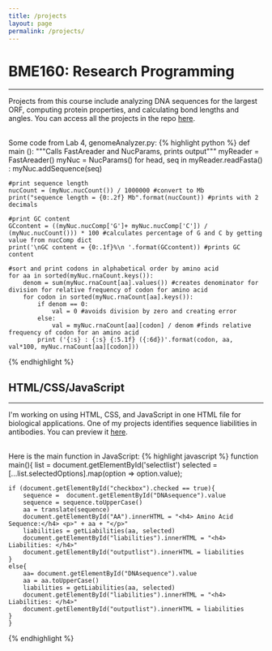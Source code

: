 ```yaml
---
title: /projects
layout: page
permalink: /projects/
---
```


# BME160: Research Programming <br>
----------

Projects from this course include analyzing DNA sequences for the largest ORF, computing protein properties, and calculating bond lengths and angles. You can access all the projects in the repo [here](https://github.com/gracejacobson/UCSC_BME160/).

<br />Some code from Lab 4, genomeAnalyzer.py:
{% highlight python %}
def main ():
    """Calls FastAreader and NucParams, prints output"""
    myReader = FastAreader()
    myNuc = NucParams()
    for head, seq in myReader.readFasta() :
        myNuc.addSequence(seq)
    
    #print sequence length
    nucCount = (myNuc.nucCount()) / 1000000 #convert to Mb
    print("sequence length = {0:.2f} Mb".format(nucCount)) #prints with 2 decimals
    
    #print GC content
    GCcontent = ((myNuc.nucComp['G']+ myNuc.nucComp['C']) / (myNuc.nucCount())) * 100 #calculates percentage of G and C by getting value from nucComp dict
    print('\nGC content = {0:.1f}%\n '.format(GCcontent)) #prints GC content
     
    #sort and print codons in alphabetical order by amino acid
    for aa in sorted(myNuc.rnaCount.keys()):
        denom = sum(myNuc.rnaCount[aa].values()) #creates denominator for division for relative frequency of codon for amino acid
        for codon in sorted(myNuc.rnaCount[aa].keys()):
            if denom == 0:
                val = 0 #avoids division by zero and creating error
            else:
                val = myNuc.rnaCount[aa][codon] / denom #finds relative frequency of codon for an amino acid
            print ('{:s} : {:s} {:5.1f} ({:6d})'.format(codon, aa, val*100, myNuc.rnaCount[aa][codon]))
{% endhighlight %}

## HTML/CSS/JavaScript <br>
----------

I'm working on using HTML, CSS, and JavaScript in one HTML file for biological applications. One of my projects identifies sequence liabilities in antibodies. You can preview it [here](http://htmlpreview.github.io/?https://github.com/gracejacobson/HTML-CSS-Java/blob/main/AbLiabilities.html).

<br />Here is the main function in JavaScript:
{% highlight javascript %}
function main(){
    list = document.getElementById('selectlist')
    selected = [...list.selectedOptions].map(option => option.value);

    if (document.getElementById("checkbox").checked == true){
        sequence =  document.getElementById("DNAsequence").value
        sequence = sequence.toUpperCase()
        aa = translate(sequence)
        document.getElementById("AA").innerHTML = "<h4> Amino Acid Sequence:</h4> <p>" + aa + "</p>"
        liabilities = getLiabilities(aa, selected)
        document.getElementById("liabilities").innerHTML = "<h4> Liabilities: </h4>"
        document.getElementById("outputlist").innerHTML = liabilities  
    }
    else{
        aa= document.getElementById("DNAsequence").value
        aa = aa.toUpperCase()
        liabilities = getLiabilities(aa, selected)
        document.getElementById("liabilities").innerHTML = "<h4> Liabilities: </h4>"
        document.getElementById("outputlist").innerHTML = liabilities
    }
    }
{% endhighlight %}

